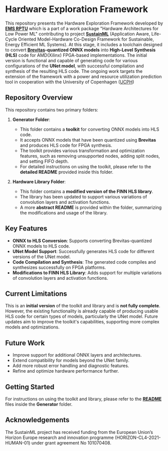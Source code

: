 # Hardware Exploration Framework

This repository presents the Hardware Exploration Framework developed by **[EMS RPTU](https://ems.eit.uni-kl.de/start)** which is a part of a work package "Hardware Architectures for Low Power ML" contributing to project **[SustainML](https://sustainml.eu/index.php)** (Application Aware, Life-Cycle Oriented Model-Hardware Co-Design Framework for Sustainable, Energy Efficient ML Systems). At this stage, it includes a toolchain designed to convert **[Brevitas](https://github.com/Xilinx/brevitas)-quantized ONNX models** into **High-Level Synthesis (HLS)** code for AMD(Xilinx) FPGA-based implementations. The initial version is functional and capable of generating code for various configurations of the **UNet model**, with successful compilation and synthesis of the resulting HLS code. The ongoing work targets the extension of the framework with a power and resource utilization prediction tool in cooperation with the University of Copenhagen ([UCPH](https://sustainml.eu/consortium/university-copenhagen))

## Repository Overview

This repository contains two primary folders:

1. **Generator Folder**:
    - This folder contains a **toolkit** for converting ONNX models into HLS code.
    - It accepts ONNX models that have been quantized using **Brevitas** and produces HLS code for FPGA synthesis.
    - The toolkit provides various transformation and optimization features, such as removing unsupported nodes, adding split nodes, and setting FIFO depth.
    - For detailed instructions on using the toolkit, please refer to the **detailed README** provided inside this folder.

2. **Hardware Library Folder**:
    - This folder contains a **modified version of the FINN HLS library**.
    - The library has been updated to support various variations of convolution layers and activation functions.
    - A more **abstract README** is provided within the folder, summarizing the modifications and usage of the library.

## Key Features

- **ONNX to HLS Conversion**: Supports converting Brevitas-quantized ONNX models to HLS code.
- **UNet Model Support**: Successfully generates HLS code for different versions of the UNet model.
- **Code Compilation and Synthesis**: The generated code compiles and synthesizes successfully on FPGA platforms.
- **Modifications to FINN HLS Library**: Adds support for multiple variations of convolution layers and activation functions.

## Current Limitations

This is an **initial version** of the toolkit and library and is **not fully complete**. However, the existing functionality is already capable of producing usable HLS code for certain types of models, particularly the UNet model. Future updates aim to improve the toolkit's capabilities, supporting more complex models and optimizations.

## Future Work

- Improve support for additional ONNX layers and architectures.
- Extend compatibility for models beyond the UNet family.
- Add more robust error handling and diagnostic features.
- Refine and optimize hardware performance further.

## Getting Started

For instructions on using the toolkit and library, please refer to the **[README](Generator/README.md)** files inside the **Generator** folder.

## Acknowledgements
The SustainML project has received funding from the European Union’s Horizon Europe research and innovation programme (HORIZON-CL4-2021-HUMAN-01) under grant agreement No 101070408.